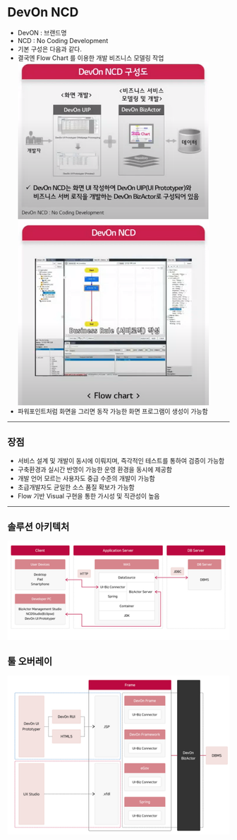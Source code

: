 # DevOn NCD 
- DevON : 브랜드명
- NCD : No Coding Development 
- 기본 구성은 다음과 같다. 
- 결국엔 Flow Chart 를 이용한 개발 비즈니스 모델링 작업<br>
![](screenshot/2023-01-12-16-31-20.png) 
![](screenshot/2023-01-12-16-36-14.png)
- 파워포인트처럼 화면을 그리면 동작 가능한 화면 프로그램이 생성이 가능함

---
## 장점
- 서비스 설계 및 개발이 동시에 이뤄지며, 즉각적인 테스트를 통하여 검증이 가능함
- 구축환경과 실시간 반영이 가능한 운영 환경을 동시에 제공함
- 개발 언어 모르는 사용자도 중급 수준의 개발이 가능함
- 초급개발자도 균일한 소스 품질 확보가 가능함
- Flow 기반 Visual 구현을 통한 가시성 및 직관성이 높음

---
## 솔루션 아키텍처
![](screenshot/2023-01-12-16-57-24.png)

## 툴 오버레이
![](screenshot/2023-01-12-16-58-03.png)